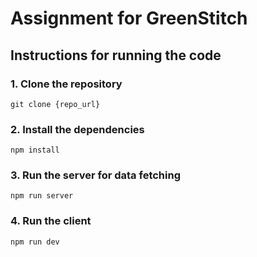 # Assignment for GreenStitch

## Instructions for running the code

### 1. Clone the repository
```
git clone {repo_url}
```
### 2. Install the dependencies
```
npm install
```
### 3. Run the server for data fetching
```
npm run server
```
### 4. Run the client
```
npm run dev
```
